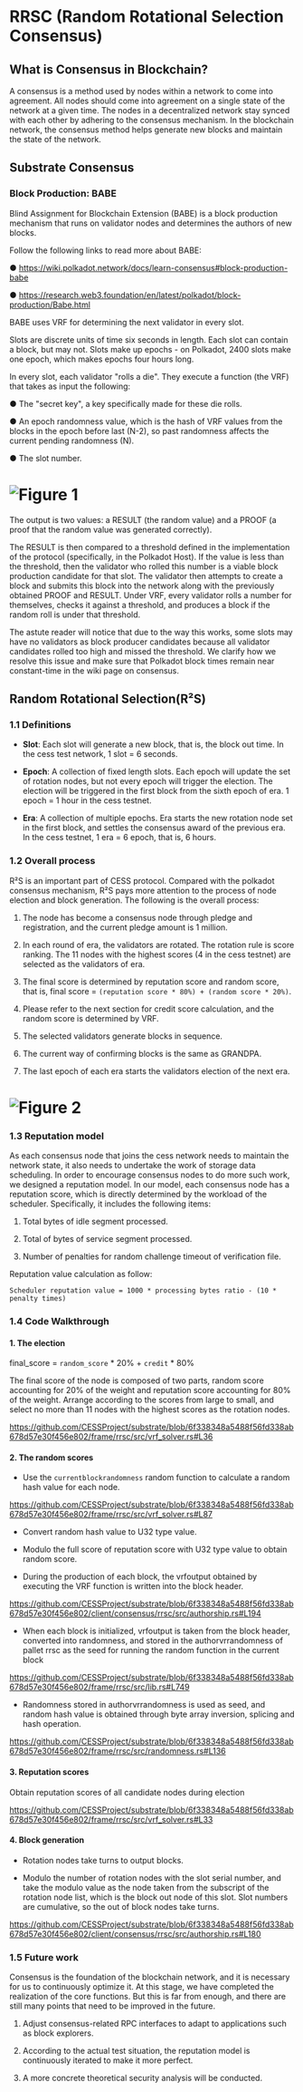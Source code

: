 # RRSC (Random Rotational Selection Consensus)

## What is Consensus in Blockchain?

A consensus is a method used by nodes within a network to come into agreement. All nodes should come into agreement on a single state of the network at a given time. The nodes in a decentralized network stay synced with each other by adhering to the consensus mechanism. In the blockchain network, the consensus method helps generate new blocks and maintain the state of the network.

## Substrate Consensus

### Block Production: BABE

Blind Assignment for Blockchain Extension (BABE) is a block production mechanism that runs on validator nodes and determines the authors of new blocks.

Follow the following links to read more about BABE:

● https://wiki.polkadot.network/docs/learn-consensus#block-production-babe

● https://research.web3.foundation/en/latest/polkadot/block-production/Babe.html

BABE uses VRF for determining the next validator in every slot.

Slots are discrete units of time six seconds in length. Each slot can contain a block, but may not. Slots make up epochs - on Polkadot, 2400 slots make one epoch, which makes epochs four hours long.

In every slot, each validator "rolls a die". They execute a function (the VRF) that takes as input the following:

● The "secret key", a key specifically made for these die rolls.

● An epoch randomness value, which is the hash of VRF values from the blocks in the epoch before last (N-2), so past randomness affects the current pending randomness (N).

● The slot number.

# ![Figure 1](https://raw.githubusercontent.com/CESSProject/W3F-illustration/main/rrsc/image.png)

The output is two values: a RESULT (the random value) and a PROOF (a proof that the random value was generated correctly).

The RESULT is then compared to a threshold defined in the implementation of the protocol (specifically, in the Polkadot Host). If the value is less than the threshold, then the validator who rolled this number is a viable block production candidate for that slot. The validator then attempts to create a block and submits this block into the network along with the previously obtained PROOF and RESULT. Under VRF, every validator rolls a number for themselves, checks it against a threshold, and produces a block if the random roll is under that threshold.

The astute reader will notice that due to the way this works, some slots may have no validators as block producer candidates because all validator candidates rolled too high and missed the threshold. We clarify how we resolve this issue and make sure that Polkadot block times remain near constant-time in the wiki page on consensus.

## Random Rotational Selection(R²S)

### 1.1 Definitions

- **Slot**: Each slot will generate a new block, that is, the block out time. In the cess test network, 1 slot = 6 seconds.

- **Epoch**: A collection of fixed length slots. Each epoch will update the set of rotation nodes, but not every epoch will trigger the election. The election will be triggered in the first block from the sixth epoch of era. 1 epoch = 1 hour in the cess testnet.

- **Era**: A collection of multiple epochs. Era starts the new rotation node set in the first block, and settles the consensus award of the previous era. In the cess testnet, 1 era = 6 epoch, that is, 6 hours.

### 1.2 Overall process

R²S is an important part of CESS protocol. Compared with the polkadot consensus mechanism, R²S pays more attention to the process of node election and block generation. The following is the overall process:

1. The node has become a consensus node through pledge and registration, and the current pledge amount is 1 million.

2. In each round of era, the validators are rotated. The rotation rule is score ranking. The 11 nodes with the highest scores (4 in the cess testnet) are selected as the validators of era.

3. The final score is determined by reputation score and random score, that is, final score = `(reputation score * 80%) + (random score * 20%)`.

4. Please refer to the next section for credit score calculation, and the random score is determined by VRF.

5. The selected validators generate blocks in sequence.

6. The current way of confirming blocks is the same as GRANDPA.

7. The last epoch of each era starts the validators election of the next era.

# ![Figure 2](https://raw.githubusercontent.com/CESSProject/W3F-illustration/main/rrsc/image1.png)

### 1.3 Reputation model

As each consensus node that joins the cess network needs to maintain the network state, it also needs to undertake the work of storage data scheduling. In order to encourage consensus nodes to do more such work, we designed a reputation model. In our model, each consensus node has a reputation score, which is directly determined by the workload of the scheduler. Specifically, it includes the following items:

1. Total bytes of idle segment processed.

2. Total of bytes of service segment processed.

3. Number of penalties for random challenge timeout of verification file.

Reputation value calculation as follow:

`Scheduler reputation value = 1000 * processing bytes ratio - (10 * penalty times)`

### 1.4 Code Walkthrough

#### 1. The election

final_score = `random_score` * 20% + `credit` * 80%

The final score of the node is composed of two parts, random score accounting for 20% of the weight and reputation score accounting for 80% of the weight. Arrange according to the scores from large to small, and select no more than 11 nodes with the highest scores as the rotation nodes.

https://github.com/CESSProject/substrate/blob/6f338348a5488f56fd338ab678d57e30f456e802/frame/rrsc/src/vrf_solver.rs#L36

#### 2. The random scores

- Use the `currentblockrandomness` random function to calculate a random hash value for each node.

https://github.com/CESSProject/substrate/blob/6f338348a5488f56fd338ab678d57e30f456e802/frame/rrsc/src/vrf_solver.rs#L87

- Convert random hash value to U32 type value.

- Modulo the full score of reputation score with U32 type value to obtain random score.

- During the production of each block, the vrfoutput obtained by executing the VRF function is written into the block header.

https://github.com/CESSProject/substrate/blob/6f338348a5488f56fd338ab678d57e30f456e802/client/consensus/rrsc/src/authorship.rs#L194

- When each block is initialized, vrfoutput is taken from the block header, converted into randomness, and stored in the authorvrrandomness of pallet rrsc as the seed for running the random function in the current block

https://github.com/CESSProject/substrate/blob/6f338348a5488f56fd338ab678d57e30f456e802/frame/rrsc/src/lib.rs#L749

- Randomness stored in authorvrrandomness is used as seed, and random hash value is obtained through byte array inversion, splicing and hash operation.

https://github.com/CESSProject/substrate/blob/6f338348a5488f56fd338ab678d57e30f456e802/frame/rrsc/src/randomness.rs#L136

#### 3. Reputation scores

Obtain reputation scores of all candidate nodes during election

https://github.com/CESSProject/substrate/blob/6f338348a5488f56fd338ab678d57e30f456e802/frame/rrsc/src/vrf_solver.rs#L33

#### 4. Block generation

- Rotation nodes take turns to output blocks.

- Modulo the number of rotation nodes with the slot serial number, and take the modulo value as the node taken from the subscript of the rotation node list, which is the block out node of this slot. Slot numbers are cumulative, so the out of block nodes take turns.

https://github.com/CESSProject/substrate/blob/6f338348a5488f56fd338ab678d57e30f456e802/client/consensus/rrsc/src/authorship.rs#L180

### 1.5 Future work

Consensus is the foundation of the blockchain network, and it is necessary for us to continuously optimize it. At this stage, we have completed the realization of the core functions. But this is far from enough, and there are still many points that need to be improved in the future.

1. Adjust consensus-related RPC interfaces to adapt to applications such as block explorers.

2. According to the actual test situation, the reputation model is continuously iterated to make it more perfect.

3. A more concrete theoretical security analysis will be conducted.
